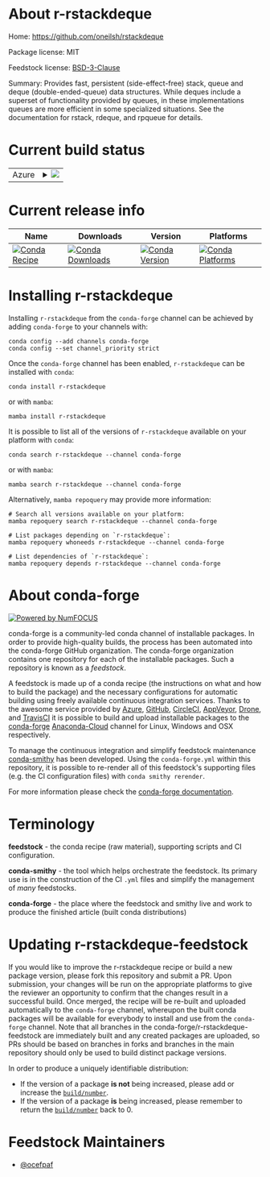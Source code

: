 About r-rstackdeque
===================

Home: https://github.com/oneilsh/rstackdeque

Package license: MIT

Feedstock license: [BSD-3-Clause](https://github.com/conda-forge/r-rstackdeque-feedstock/blob/main/LICENSE.txt)

Summary: Provides fast, persistent (side-effect-free) stack, queue and deque (double-ended-queue) data structures. While deques include a superset of functionality provided by queues, in these implementations queues are more efficient in some specialized situations. See the documentation for rstack, rdeque, and rpqueue for details.

Current build status
====================


<table>
    
  <tr>
    <td>Azure</td>
    <td>
      <details>
        <summary>
          <a href="https://dev.azure.com/conda-forge/feedstock-builds/_build/latest?definitionId=13540&branchName=main">
            <img src="https://dev.azure.com/conda-forge/feedstock-builds/_apis/build/status/r-rstackdeque-feedstock?branchName=main">
          </a>
        </summary>
        <table>
          <thead><tr><th>Variant</th><th>Status</th></tr></thead>
          <tbody><tr>
              <td>linux_64_r_base4.1</td>
              <td>
                <a href="https://dev.azure.com/conda-forge/feedstock-builds/_build/latest?definitionId=13540&branchName=main">
                  <img src="https://dev.azure.com/conda-forge/feedstock-builds/_apis/build/status/r-rstackdeque-feedstock?branchName=main&jobName=linux&configuration=linux_64_r_base4.1" alt="variant">
                </a>
              </td>
            </tr><tr>
              <td>linux_64_r_base4.2</td>
              <td>
                <a href="https://dev.azure.com/conda-forge/feedstock-builds/_build/latest?definitionId=13540&branchName=main">
                  <img src="https://dev.azure.com/conda-forge/feedstock-builds/_apis/build/status/r-rstackdeque-feedstock?branchName=main&jobName=linux&configuration=linux_64_r_base4.2" alt="variant">
                </a>
              </td>
            </tr><tr>
              <td>osx_64_r_base4.1</td>
              <td>
                <a href="https://dev.azure.com/conda-forge/feedstock-builds/_build/latest?definitionId=13540&branchName=main">
                  <img src="https://dev.azure.com/conda-forge/feedstock-builds/_apis/build/status/r-rstackdeque-feedstock?branchName=main&jobName=osx&configuration=osx_64_r_base4.1" alt="variant">
                </a>
              </td>
            </tr><tr>
              <td>osx_64_r_base4.2</td>
              <td>
                <a href="https://dev.azure.com/conda-forge/feedstock-builds/_build/latest?definitionId=13540&branchName=main">
                  <img src="https://dev.azure.com/conda-forge/feedstock-builds/_apis/build/status/r-rstackdeque-feedstock?branchName=main&jobName=osx&configuration=osx_64_r_base4.2" alt="variant">
                </a>
              </td>
            </tr><tr>
              <td>win_64</td>
              <td>
                <a href="https://dev.azure.com/conda-forge/feedstock-builds/_build/latest?definitionId=13540&branchName=main">
                  <img src="https://dev.azure.com/conda-forge/feedstock-builds/_apis/build/status/r-rstackdeque-feedstock?branchName=main&jobName=win&configuration=win_64_" alt="variant">
                </a>
              </td>
            </tr>
          </tbody>
        </table>
      </details>
    </td>
  </tr>
</table>

Current release info
====================

| Name | Downloads | Version | Platforms |
| --- | --- | --- | --- |
| [![Conda Recipe](https://img.shields.io/badge/recipe-r--rstackdeque-green.svg)](https://anaconda.org/conda-forge/r-rstackdeque) | [![Conda Downloads](https://img.shields.io/conda/dn/conda-forge/r-rstackdeque.svg)](https://anaconda.org/conda-forge/r-rstackdeque) | [![Conda Version](https://img.shields.io/conda/vn/conda-forge/r-rstackdeque.svg)](https://anaconda.org/conda-forge/r-rstackdeque) | [![Conda Platforms](https://img.shields.io/conda/pn/conda-forge/r-rstackdeque.svg)](https://anaconda.org/conda-forge/r-rstackdeque) |

Installing r-rstackdeque
========================

Installing `r-rstackdeque` from the `conda-forge` channel can be achieved by adding `conda-forge` to your channels with:

```
conda config --add channels conda-forge
conda config --set channel_priority strict
```

Once the `conda-forge` channel has been enabled, `r-rstackdeque` can be installed with `conda`:

```
conda install r-rstackdeque
```

or with `mamba`:

```
mamba install r-rstackdeque
```

It is possible to list all of the versions of `r-rstackdeque` available on your platform with `conda`:

```
conda search r-rstackdeque --channel conda-forge
```

or with `mamba`:

```
mamba search r-rstackdeque --channel conda-forge
```

Alternatively, `mamba repoquery` may provide more information:

```
# Search all versions available on your platform:
mamba repoquery search r-rstackdeque --channel conda-forge

# List packages depending on `r-rstackdeque`:
mamba repoquery whoneeds r-rstackdeque --channel conda-forge

# List dependencies of `r-rstackdeque`:
mamba repoquery depends r-rstackdeque --channel conda-forge
```


About conda-forge
=================

[![Powered by
NumFOCUS](https://img.shields.io/badge/powered%20by-NumFOCUS-orange.svg?style=flat&colorA=E1523D&colorB=007D8A)](https://numfocus.org)

conda-forge is a community-led conda channel of installable packages.
In order to provide high-quality builds, the process has been automated into the
conda-forge GitHub organization. The conda-forge organization contains one repository
for each of the installable packages. Such a repository is known as a *feedstock*.

A feedstock is made up of a conda recipe (the instructions on what and how to build
the package) and the necessary configurations for automatic building using freely
available continuous integration services. Thanks to the awesome service provided by
[Azure](https://azure.microsoft.com/en-us/services/devops/), [GitHub](https://github.com/),
[CircleCI](https://circleci.com/), [AppVeyor](https://www.appveyor.com/),
[Drone](https://cloud.drone.io/welcome), and [TravisCI](https://travis-ci.com/)
it is possible to build and upload installable packages to the
[conda-forge](https://anaconda.org/conda-forge) [Anaconda-Cloud](https://anaconda.org/)
channel for Linux, Windows and OSX respectively.

To manage the continuous integration and simplify feedstock maintenance
[conda-smithy](https://github.com/conda-forge/conda-smithy) has been developed.
Using the ``conda-forge.yml`` within this repository, it is possible to re-render all of
this feedstock's supporting files (e.g. the CI configuration files) with ``conda smithy rerender``.

For more information please check the [conda-forge documentation](https://conda-forge.org/docs/).

Terminology
===========

**feedstock** - the conda recipe (raw material), supporting scripts and CI configuration.

**conda-smithy** - the tool which helps orchestrate the feedstock.
                   Its primary use is in the construction of the CI ``.yml`` files
                   and simplify the management of *many* feedstocks.

**conda-forge** - the place where the feedstock and smithy live and work to
                  produce the finished article (built conda distributions)


Updating r-rstackdeque-feedstock
================================

If you would like to improve the r-rstackdeque recipe or build a new
package version, please fork this repository and submit a PR. Upon submission,
your changes will be run on the appropriate platforms to give the reviewer an
opportunity to confirm that the changes result in a successful build. Once
merged, the recipe will be re-built and uploaded automatically to the
`conda-forge` channel, whereupon the built conda packages will be available for
everybody to install and use from the `conda-forge` channel.
Note that all branches in the conda-forge/r-rstackdeque-feedstock are
immediately built and any created packages are uploaded, so PRs should be based
on branches in forks and branches in the main repository should only be used to
build distinct package versions.

In order to produce a uniquely identifiable distribution:
 * If the version of a package **is not** being increased, please add or increase
   the [``build/number``](https://docs.conda.io/projects/conda-build/en/latest/resources/define-metadata.html#build-number-and-string).
 * If the version of a package **is** being increased, please remember to return
   the [``build/number``](https://docs.conda.io/projects/conda-build/en/latest/resources/define-metadata.html#build-number-and-string)
   back to 0.

Feedstock Maintainers
=====================

* [@ocefpaf](https://github.com/ocefpaf/)

